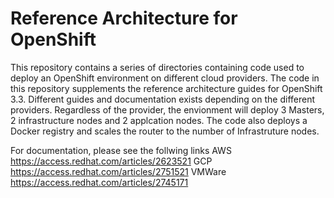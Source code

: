 # Reference Architecture for OpenShift
This repository contains a series of directories containing code used to deploy an OpenShift environment on different cloud providers. The code in this repository supplements the reference architecture guides for OpenShift 3.3. Different guides and documentation exists depending on the different providers. Regardless of the provider, the envionment will deploy 3 Masters, 2 infrastructure nodes and 2 applcation nodes. The code also deploys a Docker registry and scales the router to the number of Infrastruture nodes.

For documentation, please see the follwing links
AWS https://access.redhat.com/articles/2623521
GCP https://access.redhat.com/articles/2751521
VMWare https://access.redhat.com/articles/2745171
